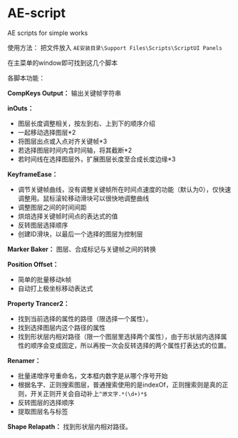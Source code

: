 # AE-script
AE scripts for simple works

使用方法：
把文件放入
`AE安装目录\Support Files\Scripts\ScriptUI Panels`

在主菜单的window即可找到这几个脚本

各脚本功能：

**CompKeys Output：**
输出关键帧字符串

**inOuts：**
 - 图层长度调整相关，按左到右、上到下的顺序介绍
 - 一起移动选择图层*2
 - 将图层出点或入点对齐关键帧*3
 - 若选择图层时间内含时间轴，将其截断*2
 - 若时间线在选择图层外，扩展图层长度至合成长度边缘*3

**KeyframeEase：**
 - 调节关键帧曲线，没有调整关键帧所在时间点速度的功能（默认为0），仅快速调整用。鼠标滚轮移动滑块可以很快地调整曲线
 - 调整图层之间的时间间距
 - 烘焙选择关键帧时间点的表达式的值
 - 反转图层选择顺序
 - 创建ID滑块，以最后一个选择的图层为控制层

**Marker Baker：**
图层、合成标记与关键帧之间的转换

**Position Offset：**
 - 简单的批量移动k帧
 - 自动打上极坐标移动表达式

**Property Trancer2：**
 - 找到当前选择的属性的路径（限选择一个属性）。
 - 找到选择图层内这个路径的属性
 - 找到形状层内相对路径（限一个图层里选择两个属性），由于形状层内选择属性的顺序会变成固定，所以再按一次会反转选择的两个属性打表达式的位置。

**Renamer：**
 - 批量递增序号重命名，文本框内数字是从哪个序号开始
 - 根据名字、正则搜索图层，普通搜索使用的是indexOf，正则搜索则是真的正则，开关正则开关会自动补上`^原文字.*(\d+)*$`
 - 反转图层的选择顺序
 - 提取图层名与标签

**Shape Relapath：**
找到形状层内相对路径。
